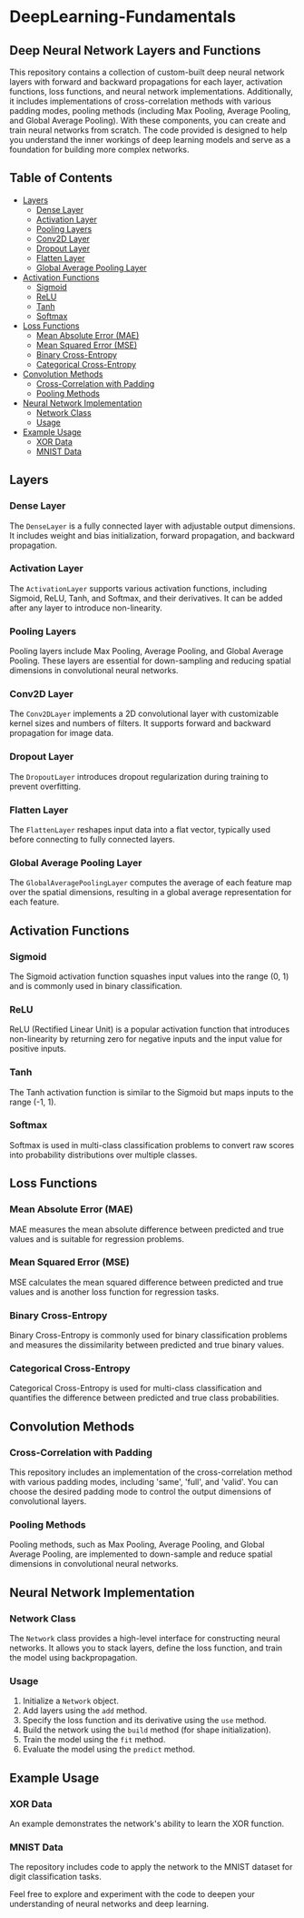 # DeepLearning-Fundamentals
## Deep Neural Network Layers and Functions

This repository contains a collection of custom-built deep neural network layers with forward and backward propagations for each layer, activation functions, loss functions, and neural network implementations. Additionally, it includes implementations of cross-correlation methods with various padding modes, pooling methods (including Max Pooling, Average Pooling, and Global Average Pooling). With these components, you can create and train neural networks from scratch. The code provided is designed to help you understand the inner workings of deep learning models and serve as a foundation for building more complex networks.

## Table of Contents

- [Layers](#layers)
  - [Dense Layer](#dense-layer)
  - [Activation Layer](#activation-layer)
  - [Pooling Layers](#pooling-layers)
  - [Conv2D Layer](#conv2d-layer)
  - [Dropout Layer](#dropout-layer)
  - [Flatten Layer](#flatten-layer)
  - [Global Average Pooling Layer](#global-average-pooling-layer)
- [Activation Functions](#activation-functions)
  - [Sigmoid](#sigmoid)
  - [ReLU](#relu)
  - [Tanh](#tanh)
  - [Softmax](#softmax)
- [Loss Functions](#loss-functions)
  - [Mean Absolute Error (MAE)](#mean-absolute-error-mae)
  - [Mean Squared Error (MSE)](#mean-squared-error-mse)
  - [Binary Cross-Entropy](#binary-cross-entropy)
  - [Categorical Cross-Entropy](#categorical-cross-entropy)
- [Convolution Methods](#convolution-methods)
  - [Cross-Correlation with Padding](#cross-correlation-with-padding)
  - [Pooling Methods](#pooling-methods)
- [Neural Network Implementation](#neural-network-implementation)
  - [Network Class](#network-class)
  - [Usage](#usage)
- [Example Usage](#example-usage)
  - [XOR Data](#xor-data)
  - [MNIST Data](#mnist-data)

## Layers

### Dense Layer

The `DenseLayer` is a fully connected layer with adjustable output dimensions. It includes weight and bias initialization, forward propagation, and backward propagation.

### Activation Layer

The `ActivationLayer` supports various activation functions, including Sigmoid, ReLU, Tanh, and Softmax, and their derivatives. It can be added after any layer to introduce non-linearity.

### Pooling Layers

Pooling layers include Max Pooling, Average Pooling, and Global Average Pooling. These layers are essential for down-sampling and reducing spatial dimensions in convolutional neural networks.

### Conv2D Layer

The `Conv2DLayer` implements a 2D convolutional layer with customizable kernel sizes and numbers of filters. It supports forward and backward propagation for image data.

### Dropout Layer

The `DropoutLayer` introduces dropout regularization during training to prevent overfitting.

### Flatten Layer

The `FlattenLayer` reshapes input data into a flat vector, typically used before connecting to fully connected layers.

### Global Average Pooling Layer

The `GlobalAveragePoolingLayer` computes the average of each feature map over the spatial dimensions, resulting in a global average representation for each feature.

## Activation Functions

### Sigmoid

The Sigmoid activation function squashes input values into the range (0, 1) and is commonly used in binary classification.

### ReLU

ReLU (Rectified Linear Unit) is a popular activation function that introduces non-linearity by returning zero for negative inputs and the input value for positive inputs.

### Tanh

The Tanh activation function is similar to the Sigmoid but maps inputs to the range (-1, 1).

### Softmax

Softmax is used in multi-class classification problems to convert raw scores into probability distributions over multiple classes.

## Loss Functions

### Mean Absolute Error (MAE)

MAE measures the mean absolute difference between predicted and true values and is suitable for regression problems.

### Mean Squared Error (MSE)

MSE calculates the mean squared difference between predicted and true values and is another loss function for regression tasks.

### Binary Cross-Entropy

Binary Cross-Entropy is commonly used for binary classification problems and measures the dissimilarity between predicted and true binary values.

### Categorical Cross-Entropy

Categorical Cross-Entropy is used for multi-class classification and quantifies the difference between predicted and true class probabilities.

## Convolution Methods

### Cross-Correlation with Padding

This repository includes an implementation of the cross-correlation method with various padding modes, including 'same', 'full', and 'valid'. You can choose the desired padding mode to control the output dimensions of convolutional layers.

### Pooling Methods

Pooling methods, such as Max Pooling, Average Pooling, and Global Average Pooling, are implemented to down-sample and reduce spatial dimensions in convolutional neural networks.

## Neural Network Implementation

### Network Class

The `Network` class provides a high-level interface for constructing neural networks. It allows you to stack layers, define the loss function, and train the model using backpropagation.

### Usage

1. Initialize a `Network` object.
2. Add layers using the `add` method.
3. Specify the loss function and its derivative using the `use` method.
4. Build the network using the `build` method (for shape initialization).
5. Train the model using the `fit` method.
6. Evaluate the model using the `predict` method.

## Example Usage

### XOR Data

An example demonstrates the network's ability to learn the XOR function.

### MNIST Data

The repository includes code to apply the network to the MNIST dataset for digit classification tasks.

Feel free to explore and experiment with the code to deepen your understanding of neural networks and deep learning.
